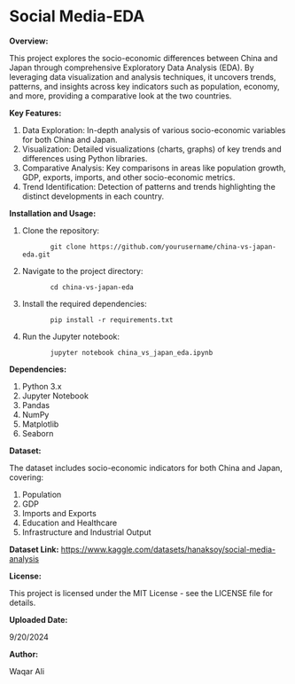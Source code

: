 # Social Media-EDA

**Overview:**

This project explores the socio-economic differences between China and Japan through comprehensive Exploratory Data Analysis (EDA). By leveraging data visualization and analysis techniques, it uncovers trends, patterns, and insights across key indicators such as population, economy, and more, providing a comparative look at the two countries.


**Key Features:**

1. Data Exploration: In-depth analysis of various socio-economic variables for both China and Japan.
2. Visualization: Detailed visualizations (charts, graphs) of key trends and differences using Python libraries.
3. Comparative Analysis: Key comparisons in areas like population growth, GDP, exports, imports, and other socio-economic metrics.
4. Trend Identification: Detection of patterns and trends highlighting the distinct developments in each country.


**Installation and Usage:**

1. Clone the repository:


              git clone https://github.com/yourusername/china-vs-japan-eda.git


2. Navigate to the project directory:


              cd china-vs-japan-eda


3. Install the required dependencies:


              pip install -r requirements.txt


4. Run the Jupyter notebook:


              jupyter notebook china_vs_japan_eda.ipynb



**Dependencies:**

1. Python 3.x
2. Jupyter Notebook
3. Pandas
4. NumPy
5. Matplotlib
6. Seaborn



**Dataset:**

The dataset includes socio-economic indicators for both China and Japan, covering:

1. Population
2. GDP
3. Imports and Exports
4. Education and Healthcare
5. Infrastructure and Industrial Output



**Dataset Link:** https://www.kaggle.com/datasets/hanaksoy/social-media-analysis


**License:**

This project is licensed under the MIT License - see the LICENSE file for details.


**Uploaded Date:**

9/20/2024


**Author:**

Waqar Ali

